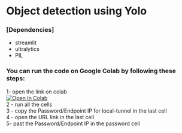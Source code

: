 # Object detection using Yolo 
### [Dependencies]
- streamlit
- ultralytics
- PIL
### You can run the code on Google Colab by following these steps:
1- open the link on colab
<br>
<a target="_blank" href="https://colab.research.google.com/drive/1rNXrvkdFmr9ZAs3QyzHYMaqs8pmx4Aac?usp=sharing">
  <img src="https://colab.research.google.com/assets/colab-badge.svg" alt="Open In Colab"/>
</a>
<br>
2 - run all the cells 
<br>
3 - copy the Password/Endpoint IP for local-tunnel in the last cell
<br>
4 - open the URL link in the last cell
<br>
5- past the Password/Endpoint IP in the password cell 
